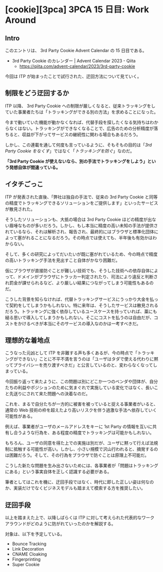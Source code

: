 # [cookie][3pca] 3PCA 15 日目: Work Around

## Intro

このエントリは、 3rd Party Cookie Advent Calendar の 15 日目である。

- 3rd Party Cookie のカレンダー | Advent Calendar 2023 - Qiita
  - https://qiita.com/advent-calendar/2023/3rd-party-cookie

今回は ITP が始まったことで試行された、迂回方法について見ていく。


## 制限をどう迂回するか

ITP 以降、 3rd Party Cookie への制限が厳しくなると、従来トラッキングをしていた事業者たちは「トラッキングができる別の方法」を求めることになった。

今まで動いていた機能が動かなくなれば、代替手段を探したくなる気持ちはわからなくはない。トラッキングができなくなることで、広告のための分析精度が落ちると、収益が下がってサービスの継続性に関わる場合もあるだろう。

しかし、この連載を通して何度も言っているように、そもそもの目的は「*3rd Party Cookie をなくす*」ではなく「*トラッキングを防ぐ*」なのだ。

**「3rd Party Cookie が使えないなら、別の手法でトラッキングをしよう」という発想自体が間違っている。**


## イタチごっこ

ITP が発表された直後、「弊社は独自の手法で、従来の 3rd Party Cookie と同等の精度でトラッキングできるソリューションをご提供します」といったサービスが散見された。

そうしたソリューションも、大抵の場合は 3rd Party Cookie ほどの精度が出ない眉唾なものが多いだろう。しかし、もし本当に精度の高い未知の手法が提供されているなら、それは解析され、報告され、最終的にはブラウザと標準化団体によって塞がれることになるだろう。その時点では使えても、半年後も有効かはわからない。

そして、多くの研究によってだいたいが既に塞がれているため、今の時点で精度の高いトラッキング手法を見出すこと自体がかなり困難だ。

仮にブラウザが直接防ぐことが難しい技術でも、そうした技術への依存自体によって、ドメインがブラウザにトラッカー判定されたり、司法により違反と判断され罰金が課せられるなど、より厳しい結果につながってしまう可能性もあるのだ。

こうした背景を知らなければ、代替トラッキングサービスにうっかり大金を払って契約をしてしまうかもしれない。特に来年は、そうしたサービスは散見されるだろう。トラッキングに強く依存しているユースケースを持っていれば、藁にも縋る思いで導入してしまうかもしれない。そこにコストを払うのは自由だが、コストをかけるべきが本当にそのサービスの導入なのかは一考すべきだ。


## 理想的な着地点

こうなった元凶として ITP を非難する声も多くあるが、今の時点で「トラッキングができない」ことに不平不満を言うのは「ユーザはタダで使える代わりに黙ってプライバシーを売り渡すべきだ」と公言しているのと、変わらなくなってしまっている。

今回振り返って来たように、この問題は別にどこか一つのベンダや団体が、自分たちの利益やポジションのために気まぐれで実施している変化ではなく、長いこと先送りにされて来た問題への決着なのだ。

これを、まるで自分たちが一方的に被害を被っていると捉える事業者がいると、通常の Web 技術の枠を超えたより高いリスクを伴う過激な手法へ依存していく可能性がある。

例えば、事業者がユーザのメールアドレスをキーに 1st Party の情報を互いに共有し合うような行為を、ある程度の精度でトラッキングは可能かもしれない。

もちろん、ユーザの同意を得た上での実施は別だが、ユーザに黙って行えば法規制に抵触する可能性が高い。しかし、小さい規模で沢山行われると、摘発するのは困難だろう。そして、その行為をブラウザで防ぐことは原理上不可能だ。

こうした新たな問題を生み出さないためには、各事業者が「問題はトラッキングにある」という事実自体を正しく認識する必要がある。

筆者としてはこれを機に、迂回手段ではなく、時代に即した正しい姿は何なのか、実装だけでなくビジネスモデルも踏まえて模索する方を推奨したい。


## 迂回手段

以上を踏まえた上で、以降しばらくは ITP に対して考えられた代表的なワークアラウンドがどのように防がれていったのかを解説する。

対象は、以下を予定している。

- Bounce Tracking
- Link Decoration
- CNAME Cloaking
- Fingerprinting
- Super Cookie